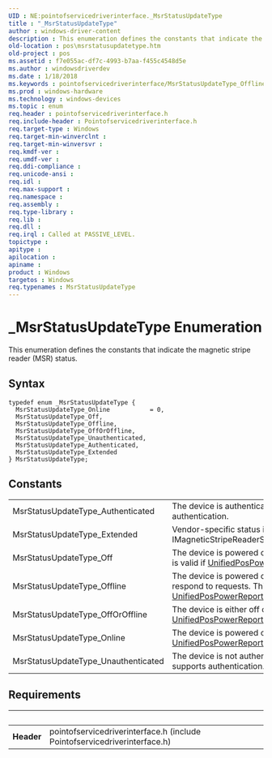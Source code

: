 ```yaml
---
UID : NE:pointofservicedriverinterface._MsrStatusUpdateType
title : "_MsrStatusUpdateType"
author : windows-driver-content
description : This enumeration defines the constants that indicate the magnetic stripe reader (MSR) status.
old-location : pos\msrstatusupdatetype.htm
old-project : pos
ms.assetid : f7e055ac-df7c-4993-b7aa-f455c4548d5e
ms.author : windowsdriverdev
ms.date : 1/18/2018
ms.keywords : pointofservicedriverinterface/MsrStatusUpdateType_Offline, MsrStatusUpdateType_Off, pointofservicedriverinterface/MsrStatusUpdateType_Unauthenticated, pointofservicedriverinterface/MsrStatusUpdateType_Off, pointofservicedriverinterface/MsrStatusUpdateType, MsrStatusUpdateType_Online, MsrStatusUpdateType_OffOrOffline, pos.msrstatusupdatetype, MsrStatusUpdateType_Unauthenticated, MsrStatusUpdateType_Authenticated, pointofservicedriverinterface/MsrStatusUpdateType_Authenticated, pointofservicedriverinterface/MsrStatusUpdateType_Extended, _MsrStatusUpdateType, MsrStatusUpdateType, MsrStatusUpdateType_Offline, pointofservicedriverinterface/MsrStatusUpdateType_OffOrOffline, MsrStatusUpdateType enumeration, MsrStatusUpdateType_Extended, pointofservicedriverinterface/MsrStatusUpdateType_Online
ms.prod : windows-hardware
ms.technology : windows-devices
ms.topic : enum
req.header : pointofservicedriverinterface.h
req.include-header : Pointofservicedriverinterface.h
req.target-type : Windows
req.target-min-winverclnt : 
req.target-min-winversvr : 
req.kmdf-ver : 
req.umdf-ver : 
req.ddi-compliance : 
req.unicode-ansi : 
req.idl : 
req.max-support : 
req.namespace : 
req.assembly : 
req.type-library : 
req.lib : 
req.dll : 
req.irql : Called at PASSIVE_LEVEL.
topictype : 
apitype : 
apilocation : 
apiname : 
product : Windows
targetos : Windows
req.typenames : MsrStatusUpdateType
---
```


# _MsrStatusUpdateType Enumeration
This enumeration defines the constants that indicate the magnetic stripe reader (MSR) status.

## Syntax
````
typedef enum _MsrStatusUpdateType { 
  MsrStatusUpdateType_Online           = 0,
  MsrStatusUpdateType_Off,
  MsrStatusUpdateType_Offline,
  MsrStatusUpdateType_OffOrOffline,
  MsrStatusUpdateType_Unauthenticated,
  MsrStatusUpdateType_Authenticated,
  MsrStatusUpdateType_Extended
} MsrStatusUpdateType;
````

## Constants

<table>

<tr>
<td>MsrStatusUpdateType_Authenticated</td>
<td>The device is authenticated. This is valid if the device supports authentication.</td>
</tr>

<tr>
<td>MsrStatusUpdateType_Extended</td>
<td>Vendor-specific status information. Reported in IMagneticStripeReaderStatusUpdatedEventArgs.ExtendedStatus.</td>
</tr>

<tr>
<td>MsrStatusUpdateType_Off</td>
<td>The device is powered off or is detached from the terminal. This is valid if <a href="..\pointofservicecommontypes\ne-pointofservicecommontypes-driverunifiedpospowerreportingtype.md">UnifiedPosPowerReportingType</a> is <b>Advanced</b>.</td>
</tr>

<tr>
<td>MsrStatusUpdateType_Offline</td>
<td>The device is powered on but is not ready, or is unable, to respond to requests. This is valid if <a href="..\pointofservicecommontypes\ne-pointofservicecommontypes-driverunifiedpospowerreportingtype.md">UnifiedPosPowerReportingType</a> is <b>Advanced</b>.</td>
</tr>

<tr>
<td>MsrStatusUpdateType_OffOrOffline</td>
<td>The device is either off or offline. This is valid if <a href="..\pointofservicecommontypes\ne-pointofservicecommontypes-driverunifiedpospowerreportingtype.md">UnifiedPosPowerReportingType</a> is <b>Standard</b>.</td>
</tr>

<tr>
<td>MsrStatusUpdateType_Online</td>
<td>The device is powered on. This is valid if <a href="..\pointofservicecommontypes\ne-pointofservicecommontypes-driverunifiedpospowerreportingtype.md">UnifiedPosPowerReportingType</a> is <b>Standard</b> or <b>Advanced</b>.</td>
</tr>

<tr>
<td>MsrStatusUpdateType_Unauthenticated</td>
<td>The device is not authenticated. This is valid if the device supports authentication.</td>
</tr>
</table>


## Requirements
| &nbsp; | &nbsp; |
| ---- |:---- |
| **Header** | pointofservicedriverinterface.h (include Pointofservicedriverinterface.h) |
